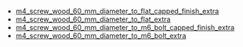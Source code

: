 * [m4_screw_wood_60_mm_diameter_to_flat_capped_finish_extra](m4_screw_wood_60_mm_diameter_to_flat_capped_finish_extra)
* [m4_screw_wood_60_mm_diameter_to_flat_extra](m4_screw_wood_60_mm_diameter_to_flat_extra)
* [m4_screw_wood_60_mm_diameter_to_m6_bolt_capped_finish_extra](m4_screw_wood_60_mm_diameter_to_m6_bolt_capped_finish_extra)
* [m4_screw_wood_60_mm_diameter_to_m6_bolt_extra](m4_screw_wood_60_mm_diameter_to_m6_bolt_extra)
